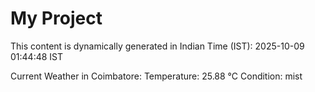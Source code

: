 # My Project

This content is dynamically generated in Indian Time (IST): 2025-10-09 01:44:48 IST


Current Weather in Coimbatore:
Temperature: 25.88 °C
Condition: mist
